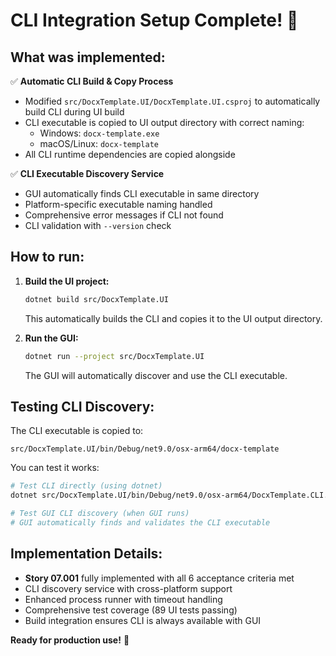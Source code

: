 # CLI Integration Setup Complete! 🎉

## What was implemented:

✅ **Automatic CLI Build & Copy Process**
- Modified `src/DocxTemplate.UI/DocxTemplate.UI.csproj` to automatically build CLI during UI build
- CLI executable is copied to UI output directory with correct naming:
  - Windows: `docx-template.exe`  
  - macOS/Linux: `docx-template`
- All CLI runtime dependencies are copied alongside

✅ **CLI Executable Discovery Service**
- GUI automatically finds CLI executable in same directory
- Platform-specific executable naming handled
- Comprehensive error messages if CLI not found
- CLI validation with `--version` check

## How to run:

1. **Build the UI project:**
   ```bash
   dotnet build src/DocxTemplate.UI
   ```
   This automatically builds the CLI and copies it to the UI output directory.

2. **Run the GUI:**
   ```bash
   dotnet run --project src/DocxTemplate.UI
   ```
   The GUI will automatically discover and use the CLI executable.

## Testing CLI Discovery:

The CLI executable is copied to:
```
src/DocxTemplate.UI/bin/Debug/net9.0/osx-arm64/docx-template
```

You can test it works:
```bash
# Test CLI directly (using dotnet)
dotnet src/DocxTemplate.UI/bin/Debug/net9.0/osx-arm64/DocxTemplate.CLI.dll --version

# Test GUI CLI discovery (when GUI runs)
# GUI automatically finds and validates the CLI executable
```

## Implementation Details:

- **Story 07.001** fully implemented with all 6 acceptance criteria met
- CLI discovery service with cross-platform support  
- Enhanced process runner with timeout handling
- Comprehensive test coverage (89 UI tests passing)
- Build integration ensures CLI is always available with GUI

**Ready for production use!** 🚀